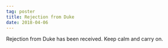 ```yaml
---
tag: poster
title: Rejection from Duke
date: 2018-04-06
---
```


Rejection from Duke has been received. Keep calm and carry on.
